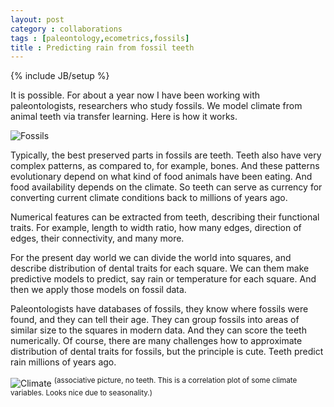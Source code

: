 ```yaml
---
layout: post
category : collaborations
tags : [paleontology,ecometrics,fossils]
title : Predicting rain from fossil teeth
---
```

{% include JB/setup %}

It is possible. For about a year now I have been working with paleontologists, researchers who study fossils. We  model climate from animal teeth via transfer learning. Here is how it works.

![Fossils](http://zliobaite.github.io/assets/fossil.jpg)

Typically, the best preserved parts in fossils are teeth. Teeth also have very complex patterns, as compared to, for example, bones. And these patterns evolutionary depend on what kind of food animals have been eating. And food availability depends on the climate. So teeth can serve as currency for converting current climate conditions back to millions of years ago. 

Numerical features can be extracted from teeth, describing their functional traits. For example, length to width ratio, how many edges, direction of edges, their connectivity, and many more. 

For the present day world we can divide the world into squares, and describe distribution of dental traits for each square. We can them make predictive models to predict, say rain or temperature for each square. And then we apply those models on fossil data.  

Paleontologists have databases of fossils, they know where fossils were found, and they can tell their age. They can group fossils into areas of similar size to the squares in modern data. 
And they can score the teeth numerically. Of course, there are many challenges how to approximate distribution of dental traits for fossils, but the principle is cute. Teeth predict rain millions of years ago.

![Climate](http://zliobaite.github.io/assets/fig_corfos.png)
<sup>(associative picture, no teeth. This is a correlation plot of some climate variables. Looks nice due to seasonality.)</sup>

